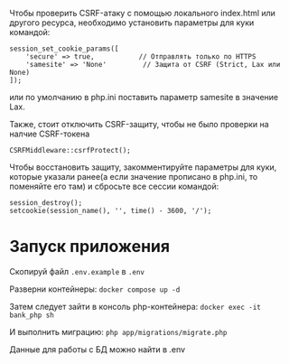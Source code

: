 
Чтобы проверить CSRF-атаку с помощью локального index.html или другого ресурса, необходимо установить параметры для куки командой:
```
session_set_cookie_params([
    'secure' => true,           // Отправлять только по HTTPS
    'samesite' => 'None'         // Защита от CSRF (Strict, Lax или None)
]);
```
или по умолчанию в php.ini поставить параметр samesite в значение Lax.

Также, стоит отключить CSRF-защиту, чтобы не было проверки на налчие CSRF-токена
```
CSRFMiddleware::csrfProtect();
```

Чтобы восстановить защиту, закомментируйте параметры для куки, которые указали ранее(а если значение прописано в php.ini, то поменяйте его там)
и сбросьте все сессии командой:
```
session_destroy();
setcookie(session_name(), '', time() - 3600, '/');
```
# Запуск приложения
Скопируй файл `.env.example` в `.env`

Разверни контейнеры: `docker compose up -d`

Затем следует зайти в консоль php-контейнера:
`docker exec -it bank_php sh`

И выполнить миграцию: `php app/migrations/migrate.php`

Данные для работы с БД можно найти в .env